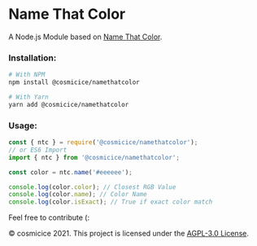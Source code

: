 # Name That Color

A Node.js Module based on [Name That Color](https://chir.ag/projects/ntc/).

### Installation:

```sh
# With NPM
npm install @cosmicice/namethatcolor

# With Yarn
yarn add @cosmicice/namethatcolor
```

### Usage:

```js
const { ntc } = require('@cosmicice/namethatcolor');
// or ES6 Import
import { ntc } from '@cosmicice/namethatcolor';

const color = ntc.name('#eeeeee');

console.log(color.color); // Closest RGB Value
console.log(color.name); // Color Name
console.log(color.isExact); // True if exact color match
```

Feel free to contribute (:

&copy; cosmicice 2021. This project is licensed under the [AGPL-3.0 License](LICENSE).
